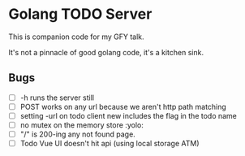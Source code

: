 # Golang TODO Server

This is companion code for my GFY talk.

It's not a pinnacle of good golang code, it's a kitchen sink.

## Bugs

* [ ] -h runs the server still
* [ ] POST works on any url because we aren't http path matching
* [ ] setting -url on todo client new includes the flag in the todo name
* [ ] no mutex on the memory store :yolo:
* [ ] "/" is 200-ing any not found page.
* [ ] Todo Vue UI doesn't hit api (using local storage ATM)
